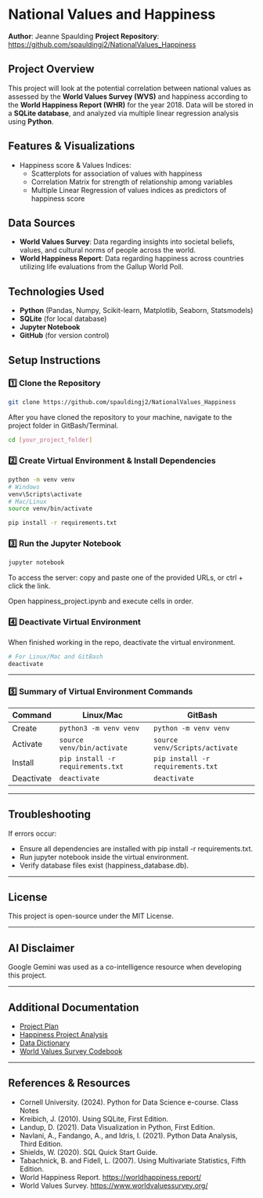 # National Values and Happiness

**Author**: Jeanne Spaulding
**Project Repository**: https://github.com/spauldingj2/NationalValues_Happiness

## Project Overview

This project will look at the potential correlation between national values as assessed by the **World Values Survey (WVS)** and happiness according to the **World Happiness Report (WHR)** for the year 2018. Data will be stored in a **SQLite database**, and analyzed via multiple linear regression analysis using **Python**.


## Features & Visualizations

- Happiness score & Values Indices: 
    - Scatterplots for association of values with happiness
    - Correlation Matrix for strength of relationship among variables
    - Multiple Linear Regression of values indices as predictors of happiness score 


## Data Sources

- **World Values Survey**: Data regarding insights into societal beliefs, values, and cultural norms of people across the world. 
- **World Happiness Report**: Data regarding happiness across countries utilizing life evaluations from the Gallup World Poll.  

## Technologies Used

- **Python** (Pandas, Numpy, Scikit-learn, Matplotlib, Seaborn, Statsmodels)
- **SQLite** (for local database)
- **Jupyter Notebook** 
- **GitHub** (for version control)

## Setup Instructions

### 1️⃣ Clone the Repository

```bash
git clone https://github.com/spauldingj2/NationalValues_Happiness
```

After you have cloned the repository to your machine, navigate to the project folder in GitBash/Terminal.

```bash
cd [your_project_folder]
```

### 2️⃣ Create Virtual Environment & Install Dependencies

```bash
python -m venv venv
# Windows
venv\Scripts\activate
# Mac/Linux
source venv/bin/activate   

pip install -r requirements.txt
```

### 3️⃣ Run the Jupyter Notebook

```bash
jupyter notebook
```
To access the server: copy and paste one of the provided URLs, or ctrl + click the link.

Open happiness_project.ipynb and execute cells in order.

### 4️⃣ Deactivate Virtual Environment

When finished working in the repo, deactivate the virtual environment.

```bash
# For Linux/Mac and GitBash
deactivate
```

---

### 5️⃣ Summary of Virtual Environment Commands

| Command    | Linux/Mac                         | GitBash                           |
| -------    | ---------                         | -------                           |
| Create     | `python3 -m venv venv`            | `python -m venv venv`             |
| Activate   | `source venv/bin/activate`        | `source venv/Scripts/activate`    |
| Install    | `pip install -r requirements.txt` | `pip install -r requirements.txt` |
| Deactivate | `deactivate`                      | `deactivate`                      |

---

## Troubleshooting

If errors occur:

- Ensure all dependencies are installed with pip install -r requirements.txt.
- Run jupyter notebook inside the virtual environment.
- Verify database files exist (happiness_database.db).

---

## License

This project is open-source under the MIT License.

---

## AI Disclaimer

Google Gemini was used as a co-intelligence resource when developing this project.

---

## Additional Documentation

- [Project Plan](SpauldingProjectPlan.docx)
- [Happiness Project Analysis](happiness_project.ipynb)
- [Data Dictionary](HappinessProject_DataDictionary.docx)
- [World Values Survey Codebook](WVS7_Codebook.pdf)


---

## References & Resources

- Cornell University. (2024).  Python for Data Science e-course. Class Notes
- Kreibich, J. (2010). Using SQLite, First Edition.
- Landup, D. (2021). Data Visualization in Python, First Edition.
- Navlani, A., Fandango, A., and Idris, I. (2021).  Python Data Analysis, Third Edition.
- Shields, W. (2020). SQL Quick Start Guide. 
- Tabachnick, B. and Fidell, L. (2007). Using Multivariate Statistics, Fifth Edition. 
- World Happiness Report. https://worldhappiness.report/
- World Values Survey. https://www.worldvaluessurvey.org/



